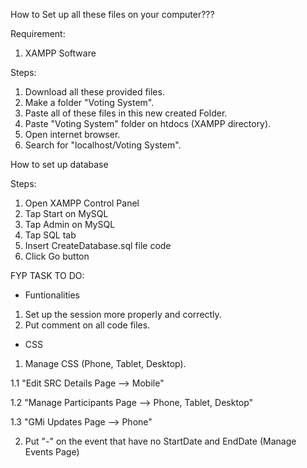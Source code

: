 How to Set up all these files on your computer???

Requirement:
1. XAMPP Software

Steps:
1. Download all these provided files.
2. Make a folder "Voting System".
3. Paste all of these files in this new created Folder.
4. Paste "Voting System" folder on htdocs (XAMPP directory).
5. Open internet browser.
6. Search for "localhost/Voting System".

How to set up database

Steps:
1. Open XAMPP Control Panel
2. Tap Start on MySQL
3. Tap Admin on MySQL
4. Tap SQL tab
5. Insert CreateDatabase.sql file code
6. Click Go button

FYP TASK TO DO:

- Funtionalities
1. Set up the session more properly and correctly.
2. Put comment on all code files.

- CSS
1. Manage CSS (Phone, Tablet, Desktop).

1.1 "Edit SRC Details Page --> Mobile"

1.2 "Manage Participants Page --> Phone, Tablet, Desktop"

1.3 "GMi Updates Page --> Phone"

2. Put "-" on the event that have no StartDate and EndDate (Manage Events Page)
